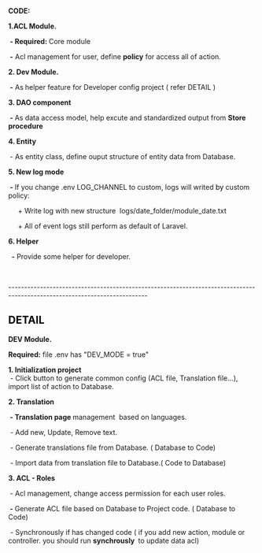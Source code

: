 <p>&nbsp;</p>
<p><strong>CODE:</strong></p>
<p><strong>1.ACL Module.</strong></p>
<p><strong>&nbsp;- Required:&nbsp;</strong>Core module</p>
<p><strong>&nbsp;-</strong> Acl management for user, define&nbsp;<strong>policy</strong> for access all of action.</p>
<p><strong>2. Dev Module.</strong></p>
<p><strong>&nbsp;-</strong>&nbsp;As<strong>&nbsp;</strong>helper feature for Developer config project ( refer DETAIL )</p>
<p><strong>3. DAO component</strong></p>
<p><strong>&nbsp;-&nbsp;</strong>As data access model, help excute and standardized output from <strong>Store procedure&nbsp;</strong></p>
<p><strong>4. Entity</strong></p>
<p><strong>&nbsp;</strong>- As entity class, define ouput structure of entity data from Database.</p>
<p><strong>5. New log mode</strong></p>
<p><strong>&nbsp;-&nbsp;</strong>If you change .env&nbsp;LOG_CHANNEL to custom, logs will writed <span style="color: #000000;">by</span> custom policy:</p>
<p>&nbsp; &nbsp; &nbsp;+ Write log with new structure&nbsp; logs/date_folder/module_date.txt</p>
<p>&nbsp; &nbsp; &nbsp;+ All of event logs still perform as default of Laravel.</p>
<p><strong>6. Helper</strong></p>
<p><strong>&nbsp; -</strong> Provide some helper for developer.</p>
<p>&nbsp;</p>
<p>--------------------------------------------------------------------------------------------------------------------------</p>
<h2><span style="color: #000000;"><strong>DETAIL</strong></span></h2>
<p><strong>DEV Module.</strong></p>
<p><strong>Required:</strong>&nbsp;file .env has "DEV_MODE = true"</p>
<p><strong>1. Initialization project</strong><br />&nbsp;- Click button to generate common config (ACL file, Translation file...), import list of action to Database.</p>
<p><strong>2. Translation</strong></p>
<p><strong>&nbsp;- Translation page </strong>management&nbsp; based on languages.</p>
<p>&nbsp;- Add new, Update, Remove text.</p>
<p>&nbsp;- Generate translations file from Database. ( Database to Code)</p>
<p>&nbsp;- Import data from translation file to Database.( Code to Database)</p>
<p><strong>3. ACL - Roles</strong></p>
<p><strong>&nbsp;</strong>- Acl management, change access permission for each user roles.</p>
<p><strong>&nbsp;-&nbsp;</strong>Generate ACL file based on Database to Project code. ( Database to Code)</p>
<p>&nbsp;-&nbsp;Synchronously if has changed code ( if you add new action, module or controller. you should run <strong>synchrously&nbsp;</strong> to update data acl)</p>
<p>&nbsp;</p>
<p>&nbsp;</p>
